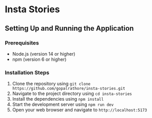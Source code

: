# Insta Stories

## Setting Up and Running the Application

### Prerequisites

* Node.js (version 14 or higher)
* npm (version 6 or higher)

### Installation Steps

1. Clone the repository using `git clone https://github.com/gopalrathore/insta-stories.git`
2. Navigate to the project directory using `cd insta-stories`
3. Install the dependencies using `npm install`
4. Start the development server using `npm run dev`
5. Open your web browser and navigate to `http://localhost:5173`